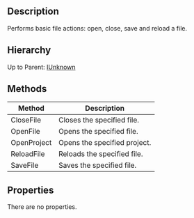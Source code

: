 ## Description
Performs basic file actions: open, close, save and reload a file.

## Hierarchy
Up to Parent: [IUnknown](IUnknown)

## Methods
| Method | Description |
| ------------- | ------------- |
| CloseFile | Closes the specified file. |
| OpenFile | Opens the specified file. |
| OpenProject | Opens the specified project. |
| ReloadFile | Reloads the specified file. |
| SaveFile | Saves the specified file. |

## Properties
There are no properties.
